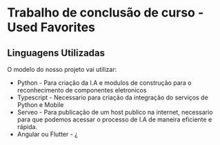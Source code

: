 # Trabalho de conclusão de curso - Used Favorites

## Linguagens Utilizadas

O modelo do nosso projeto vai utilizar: 

- Python - Para criação da I.A e modulos de construção para o reconhecimento de componentes eletronicos
- Typescript - Necessario para criação da integração do serviços de Python e Mobile
- Serveo - Para publicação de um host publico na internet, necessario para que podemos acessar o processo de I.A de maneira eficiente e rápida.
- Angular ou Flutter - ¿
